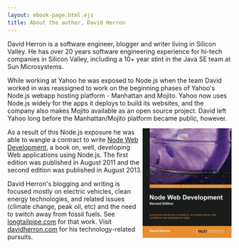 ```yaml
---
layout: ebook-page.html.ejs
title: About the author, David Herron
---
```


David Herron is a software engineer, blogger and writer living in Silicon Valley.  He has over 20 years software engineering experience for hi-tech companies in Silicon Valley, including a 10+ year stint in the Java SE team at Sun Microsystems.

While working at Yahoo he was exposed to Node.js when the team David worked in was reassigned to work on the beginning phases of Yahoo's Node.js webapp hosting platform - Manhattan and Mojito.  Yahoo now uses Node.js widely for the apps it deploys to build its websites, and the company also makes Mojito available as an open source project.  David left Yahoo long before the Manhattan/Mojito platform became public, however.

<a href="http://www.amazon.com/gp/product/1782163301/ref=as_li_tl?ie=UTF8&camp=1789&creative=390957&creativeASIN=1782163301&linkCode=as2&tag=thereikipage&linkId=CIKLA5WTI6GVM6GI" rel="nofollow"><img src="images/node-web-dev-cover.jpg" style="float: right; max-width: 200px;"/></a>As a result of this Node.js exposure he was able to wangle a contract to write <a href="http://www.amazon.com/gp/product/1782163301/ref=as_li_tl?ie=UTF8&camp=1789&creative=390957&creativeASIN=1782163301&linkCode=as2&tag=thereikipage&linkId=CIKLA5WTI6GVM6GI" rel="nofollow">Node Web Development</a>, a book on, well, developing Web applications using Node.js.  The first edition was published in August 2011 and the second edition was published in August 2013.

David Herron's blogging and writing is focused mostly on electric vehicles, clean energy technologies, and related issues (climate change, peak oil, etc) and the need to switch away from fossil fuels.  See [longtailpipe.com](http://longtailpipe.com) for that work.  Visit [davidherron.com](http://davidherron.com) for his technology-related pursuits.
